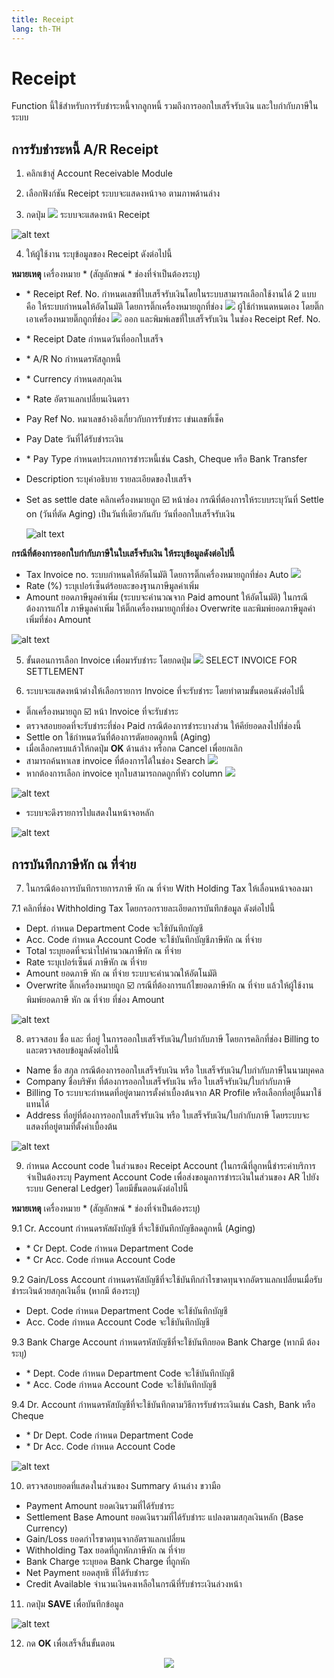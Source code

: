 ```yaml
---
title: Receipt
lang: th-TH
---
```


# Receipt

Function นี้ใช้สำหรับการรับชำระหนี้จากลูกหนี้ รวมถึงการออกใบเสร็จรับเงิน และใบกำกับภาษีในระบบ

## การรับชำระหนี้ A/R Receipt

1. คลิกเข้าสู่ Account Receivable Module

2. เลือกฟังก์ชัน Receipt ระบบจะแสดงหน้าจอ ตามภาพด้านล่าง

3. กดปุ่ม <img src="../add_icon.png" style="display: inline-block;" /> ระบบจะแสดงหน้า Receipt

![alt text](image-37.png)

4. ให้ผู้ใช้งาน ระบุข้อมูลของ Receipt ดังต่อไปนี้

**หมายเหตุ** เครื่องหมาย <span class="asterisk">\*</span>
(สัญลักษณ์ \* ช่องที่จำเป็นต้องระบุ)

- <span class="asterisk">\*</span> Receipt Ref. No. กำหนดเลขที่ใบเสร็จรับเงินโดยในระบบสามารถเลือกใช้งานได้ 2 แบบ คือ
  ให้ระบบกำหนดให้อัตโนมัติ โดยการติ๊กเครื่องหมายถูกที่ช่อง <img src="./image-39.png" style="display: inline-block;" />
  ผู้ใช้กำหนดหนดเอง โดยติ๊กเอาเครื่องหมายติ๊กถูกที่ช่อง <img src="./image-40.png" style="display: inline-block;" /> ออก
  และพิมพ์เลขที่ใบเสร็จรับเงิน ในช่อง Receipt Ref. No.
- <span class="asterisk">\*</span> Receipt Date กำหนดวันที่ออกใบเสร็จ
- <span class="asterisk">\*</span> A/R No กำหนดรหัสลูกหนี้
- <span class="asterisk">\*</span> Currency กำหนดสกุลเงิน
- <span class="asterisk">\*</span> Rate อัตราแลกเปลี่ยนเงินตรา
- Pay Ref No. หมาเลขอ้างอิงเกี่ยวกับการรับชำระ เข่นเลขที่เช็ค
- Pay Date วันที่ได้รับชำระเงิน
- <span class="asterisk">\*</span> Pay Type กำหนดประเภทการชําระหนี้เช่น Cash, Cheque หรือ Bank Transfer
- Description ระบุคำอธิบาย รายละเอียดของใบเสร็จ
- Set as settle date คลิกเครื่องหมายถูก ☑️ หน้าช่อง กรณีที่ต้องการให้ระบบระบุวันที่
  Settle on (วันที่ตัด Aging) เป็นวันที่เดียวกันกับ วันที่ออกใบเสร็จรับเงิน

  ![alt text](image-38.png)

**กรณีที่ต้องการออกใบกำกับภาษีในใบเสร็จรับเงิน ให้ระบุข้อมูลดังต่อไปนี้**

- Tax Invoice no. ระบบกำหนดให้อัตโนมัติ โดยการติ๊กเครื่องหมายถูกที่ช่อง Auto <img src="./image-39.png" style="display: inline-block;" />
- Rate (%) ระบุเปอร์เซ็นต์ร้อยละของฐานภาษีมูลค่าเพิ่ม
- Amount ยอดภาษีมูลค่าเพิ่ม (ระบบจะคำนวณจาก Paid amount ให้อัตโนมัติ)
  ในกรณีต้องการแก้ไข ภาษีมูลค่าเพิ่ม ให้ติ๊กเครื่องหมายถูกที่ช่อง Overwrite และพิมพ์ยอดภาษีมูลค่าเพิ่มที่ช่อง Amount

![alt text](image-41.png)

5. ขั้นตอนการเลือก Invoice เพื่อมารับชำระ โดยกดปุ่ม <img src="./image-42.png" style="display: inline-block;" /> SELECT INVOICE FOR SETTLEMENT

6. ระบบจะแสดงหน้าต่างให้เลือกรายการ Invoice ที่จะรับชำระ โดยทำตามขั้นตอนดังต่อไปนี้

- ติ๊กเครื่องหมายถูก ☑️ หน้า Invoice ที่จะรับชำระ
- ตรวจสอบยอดที่จะรับชำระที่ช่อง Paid กรณีต้องการชำระบางส่วน ให้คีย์ยอดลงไปที่ช่องนี้
- Settle on ใช้กำหนดวันที่ต้องการตัดยอดลูกหนี้ (Aging)
- เมื่อเลือกครบแล้วให้กดปุ่ม **<span class="btn">OK</span>** ด้านล่าง หรือกด Cancel เพื่อยกเลิก
- สามารถค้นหาเลข invoice ที่ต้องการได้ในช่อง Search <img src="./image-43.png" style="display: inline-block;" />
- หากต้องการเลือก invoice ทุกใบสามารถกดถูกที่หัว column <img src="./image-44.png" style="display: inline-block;" />

![alt text](image-45.png)

- ระบบจะดึงรายการไปแสดงในหน้าจอหลัก

![alt text](image-46.png)

## การบันทึกภาษีหัก ณ ที่จ่าย 

7. ในกรณีต้องการบันทึกรายการภาษี หัก ณ ที่จ่าย With Holding Tax ให้เลื่อนหน้าจอลงมา

7.1 คลิกที่ช่อง Withholding Tax โดยกรอกรายละเอียดการบันทึกข้อมูล ดังต่อไปนี้

- Dept. กำหนด Department Code จะใช้บันทึกบัญชี
- Acc. Code กำหนด Account Code จะใช้บันทึกบัญชีภาษีหัก ณ ที่จ่าย
- Total ระบุยอดที่จะนำไปคำนวณภาษีหัก ณ ที่จ่าย
- Rate ระบุเปอร์เซ็นต์ ภาษีหัก ณ ที่จ่าย
- Amount ยอดภาษี หัก ณ ที่จ่าย ระบบจะคำนวณให้อัตโนมัติ
- Overwrite ติ๊กเครื่องหมายถูก ☑️ กรณีที่ต้องการแก้ไขยอดภาษีหัก ณ ที่จ่าย
  แล้วให้ผู้ใช้งานพิมพ์ยอดภาษี หัก ณ ที่จ่าย ที่ช่อง Amount

![alt text](image-47.png)

8. ตรวจสอบ ชื่อ และ ที่อยู่ ในการออกใบเสร็จรับเงิน/ใบกำกับภาษี โดยการคลิกที่ช่อง Billing to และตรวจสอบข้อมูลดังต่อไปนี้

- Name ชื่อ สกุล กรณีต้องการออกใบเสร็จรับเงิน หรือ ใบเสร็จรับเงิน/ใบกำกับภาษีในนามบุคคล
- Company ชื่อบริษัท ที่ต้องการออกใบเสร็จรับเงิน หรือ ใบเสร็จรับเงิน/ใบกำกับภาษี
- Billing To ระบบจะกำหนดที่อยู่ตามการตั้งค่าเบื้องต้นจาก AR Profile หรือเลือกที่อยู่อื่นมาใช้แทนได้
- Address ที่อยู่ที่ต้องการออกใบเสร็จรับเงิน หรือ ใบเสร็จรับเงิน/ใบกำกับภาษี โดยระบบจะแสดงที่อยู่ตามที่ตั้งค่าเบื้องต้น

![alt text](image-48.png)

9. กำหนด Account code ในส่วนของ Receipt Account (ในกรณีที่ลูกหนี้ชำระค่าบริการ จำเป็นต้องระบุ Payment Account Code เพื่อส่งขอมูลการชำระเงินในส่วนของ AR ไปยังระบบ General Ledger) โดยมีขั้นตอนดังต่อไปนี้

**หมายเหตุ** เครื่องหมาย <span class="asterisk">\*</span>
(สัญลักษณ์ \* ช่องที่จำเป็นต้องระบุ)

9.1 Cr. Account กำหนดรหัสผังบัญชี ที่จะใช้บันทึกบัญชีลดลูกหนี้ (Aging)

- <span class="asterisk">\*</span> Cr Dept. Code กำหนด Department Code
- <span class="asterisk">\*</span> Cr Acc. Code กำหนด Account Code

9.2 Gain/Loss Account กำหนดรหัสบัญชีที่จะใช้บันทึกกำไรขาดทุนจากอัตราแลกเปลี่ยนเมื่อรับชำระเงินด้วยสกุลเงินอื่น (หากมี ต้องระบุ)

- Dept. Code กำหนด Department Code จะใช้บันทึกบัญชี
- Acc. Code กำหนด Account Code จะใช้บันทึกบัญชี

9.3 Bank Charge Account กำหนดรหัสบัญชีที่จะใช้บันทึกยอด Bank Charge (หากมี ต้องระบุ)

- <span class="asterisk">\*</span> Dept. Code กำหนด Department Code จะใช้บันทึกบัญชี
- <span class="asterisk">\*</span> Acc. Code กำหนด Account Code จะใช้บันทึกบัญชี

9.4 Dr. Account กำหนดรหัสบัญชีที่จะใช้บันทึกตามวิธีการรับชำระเงินเช่น Cash, Bank หรือ Cheque

- <span class="asterisk">\*</span> Dr Dept. Code กำหนด Department Code
- <span class="asterisk">\*</span> Dr Acc. Code กำหนด Account Code

![alt text](image-49.png)

10. ตรวจสอบยอดที่แสดงในส่วนของ Summary ด้านล่าง ขวามือ

- Payment Amount ยอดเงินรวมที่ได้รับชำระ
- Settlement Base Amount ยอดเงินรวมที่ได้รับชำระ แปลงตามสกุลเงินหลัก (Base Currency)
- Gain/Loss ยอดกำไรขาดทุนจากอัตราแลกเปลี่ยน
- Withholding Tax ยอดที่ถูกหักภาษีหัก ณ ที่จ่าย
- Bank Charge ระบุยอด Bank Charge ที่ถูกหัก
- Net Payment ยอดสุทธิ ที่ได้รับชำระ
- Credit Available จำนวนเงินคงเหลือในกรณีที่รับชำระเงินล่วงหน้า

11. กดปุ่ม **<span class="btn">SAVE</span>** เพื่อบันทึกข้อมูล

![alt text](image-50.png)

12. กด **<span class="btn">OK</span>** เพื่อเสร็จสิ้นขั้นตอน

<p align="center">
    <img src="./image-6.png"  />
</p>
